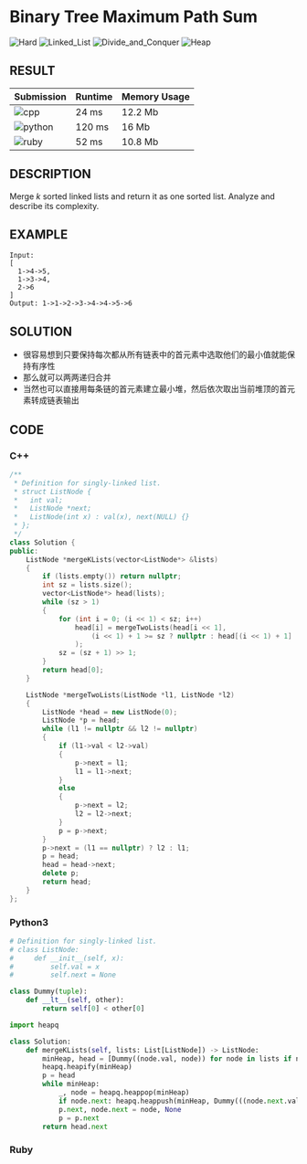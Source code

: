 # Binary Tree Maximum Path Sum

 ![Hard](https://img.shields.io/badge/-Hard-e05d44.svg) ![Linked_List](https://img.shields.io/badge/链表-Linked_List-007ec6.svg) ![Divide_and_Conquer](https://img.shields.io/badge/分治法-Divide_and_Conquer-007ec6.svg) ![Heap](https://img.shields.io/badge/堆-Heap-007ec6.svg)

## RESULT

| Submission                                                        | Runtime | Memory Usage |
| ----------------------------------------------------------------- | ------- | ------------ |
| ![cpp](https://img.shields.io/badge/leetcode023-cpp-f34b7d.svg)   | 24 ms   | 12.2 Mb      |
| ![python](https://img.shields.io/badge/leetcode023-py-3572A5.svg) | 120 ms  | 16 Mb        |
| ![ruby](https://img.shields.io/badge/leetcode023-rb-701516.svg)   | 52 ms   | 10.8 Mb      |

## DESCRIPTION

Merge *k* sorted linked lists and return it as one sorted list. Analyze and describe its complexity.

## EXAMPLE

```plain
Input:
[
  1->4->5,
  1->3->4,
  2->6
]
Output: 1->1->2->3->4->4->5->6
```

## SOLUTION

* 很容易想到只要保持每次都从所有链表中的首元素中选取他们的最小值就能保持有序性
* 那么就可以两两递归合并
* 当然也可以直接用每条链的首元素建立最小堆，然后依次取出当前堆顶的首元素转成链表输出

## CODE

### C++

```cpp
/**
 * Definition for singly-linked list.
 * struct ListNode {
 *   int val;
 *   ListNode *next;
 *   ListNode(int x) : val(x), next(NULL) {}
 * };
 */
class Solution {
public:
    ListNode *mergeKLists(vector<ListNode*> &lists)
    {
        if (lists.empty()) return nullptr;
        int sz = lists.size();
        vector<ListNode*> head(lists);
        while (sz > 1)
        {
            for (int i = 0; (i << 1) < sz; i++)
                head[i] = mergeTwoLists(head[i << 1],
                    (i << 1) + 1 >= sz ? nullptr : head[(i << 1) + 1]
                );
            sz = (sz + 1) >> 1;
        }
        return head[0];
    }

    ListNode *mergeTwoLists(ListNode *l1, ListNode *l2)
    {
        ListNode *head = new ListNode(0);
        ListNode *p = head;
        while (l1 != nullptr && l2 != nullptr)
        {
            if (l1->val < l2->val)
            {
                p->next = l1;
                l1 = l1->next;
            }
            else
            {
                p->next = l2;
                l2 = l2->next;
            }
            p = p->next;
        }
        p->next = (l1 == nullptr) ? l2 : l1;
        p = head;
        head = head->next;
        delete p;
        return head;
    }
};
```

### Python3

```python
# Definition for singly-linked list.
# class ListNode:
#     def __init__(self, x):
#         self.val = x
#         self.next = None

class Dummy(tuple):
    def __lt__(self, other):
        return self[0] < other[0]

import heapq

class Solution:
    def mergeKLists(self, lists: List[ListNode]) -> ListNode:
        minHeap, head = [Dummy((node.val, node)) for node in lists if node], ListNode(0)
        heapq.heapify(minHeap)
        p = head
        while minHeap:
            _, node = heapq.heappop(minHeap)
            if node.next: heapq.heappush(minHeap, Dummy(((node.next.val, node.next))))
            p.next, node.next = node, None
            p = p.next
        return head.next
```

### Ruby

```ruby

```
